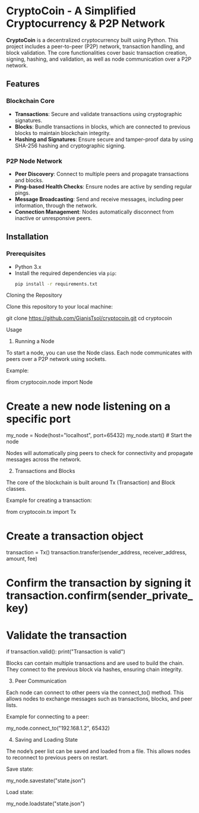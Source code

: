 # CryptoCoin - A Simplified Cryptocurrency & P2P Network

**CryptoCoin** is a decentralized cryptocurrency built using Python. This project includes a peer-to-peer (P2P) network, transaction handling, and block validation. The core functionalities cover basic transaction creation, signing, hashing, and validation, as well as node communication over a P2P network.

## Features

### Blockchain Core
- **Transactions**: Secure and validate transactions using cryptographic signatures.
- **Blocks**: Bundle transactions in blocks, which are connected to previous blocks to maintain blockchain integrity.
- **Hashing and Signatures**: Ensure secure and tamper-proof data by using SHA-256 hashing and cryptographic signing.

### P2P Node Network
- **Peer Discovery**: Connect to multiple peers and propagate transactions and blocks.
- **Ping-based Health Checks**: Ensure nodes are active by sending regular pings.
- **Message Broadcasting**: Send and receive messages, including peer information, through the network.
- **Connection Management**: Nodes automatically disconnect from inactive or unresponsive peers.

## Installation

### Prerequisites
- Python 3.x
- Install the required dependencies via `pip`:
  ```bash
  pip install -r requirements.txt

Cloning the Repository

Clone this repository to your local machine:

git clone https://github.com/GianisTsol/cryptocoin.git
cd cryptocoin

Usage

1. Running a Node

To start a node, you can use the Node class. Each node communicates with peers over a P2P network using sockets.

Example:

fĺrom cryptocoin.node import Node

# Create a new node listening on a specific port
my_node = Node(host="localhost", port=65432)
my_node.start()  # Start the node

Nodes will automatically ping peers to check for connectivity and propagate messages across the network.

2. Transactions and Blocks

The core of the blockchain is built around Tx (Transaction) and Block classes.

Example for creating a transaction:

 from cryptocoin.tx import Tx

 # Create a transaction object
 transaction = Tx()
 transaction.transfer(sender_address, receiver_address, amount, fee)

 # Confirm the transaction by signing it transaction.confirm(sender_private_key)

 # Validate the transaction
 if transaction.valid():
     print("Transaction is valid")

Blocks can contain multiple transactions and are used to build the chain. They connect to the previous block via hashes, ensuring chain integrity.

3. Peer Communication

Each node can connect to other peers via the connect_to() method. This allows nodes to exchange messages such as transactions, blocks, and peer lists.

Example for connecting to a peer:

 my_node.connect_to("192.168.1.2", 65432)

4. Saving and Loading State

The node’s peer list can be saved and loaded from a file. This allows nodes to reconnect to previous peers on restart.

Save state:

 my_node.savestate("state.json")

Load state:

 my_node.loadstate("state.json")
